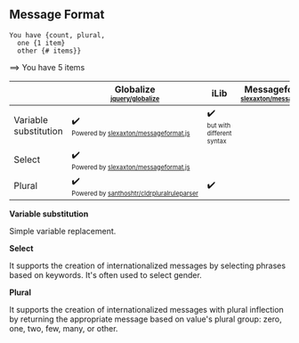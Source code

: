 ## Message Format

```
You have {count, plural,
  one {1 item}
  other {# items}}
```
⟹ You have 5 items

| | Globalize<br><sub><sup>[jquery/globalize][]</sup></sub> | iLib | Messageformat.js<br><sub><sup>[slexaxton/messageformat.js][]</sup></sub> |
| --- | --- | --- | --- |
| Variable substitution | :heavy_check_mark:<br><sub><sup>Powered&nbsp;by&nbsp;[slexaxton/messageformat.js][]</sup></sub> | :heavy_check_mark:<br><sub><sup>but with different syntax</sup></sub> |
| Select | :heavy_check_mark:<br><sub><sup>Powered&nbsp;by&nbsp;[slexaxton/messageformat.js][]</sup></sub> | |
| Plural | :heavy_check_mark:<br><sub><sup>Powered&nbsp;by&nbsp;[santhoshtr/cldrpluralruleparser][]</sup></sub> | :heavy_check_mark: |

**Variable substitution**

Simple variable replacement.

**Select**

It supports the creation of internationalized messages by selecting phrases
based on keywords. It's often used to select gender.

**Plural**

It supports the creation of internationalized messages with plural inflection by
returning the appropriate message based on value's plural group: zero, one, two,
few, many, or other.

[jquery/globalize]: https://github.com/jquery/globalize/
[santhoshtr/cldrpluralruleparser]: https://github.com/santhoshtr/CLDRPluralRuleParser/
[slexaxton/messageformat.js]: https://github.com/SlexAxton/messageformat.js/
